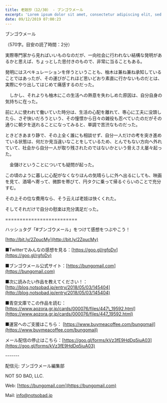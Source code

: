 ```yaml
---
title: 老妓抄（12/30） - ブンゴウメール
excerpt: 'Lorem ipsum dolor sit amet, consectetur adipiscing elit, sed do eiusmod tempor incididunt ut labore et dolore magna aliqua. Praesent elementum facilisis leo vel fringilla est ullamcorper eget. At imperdiet dui accumsan sit amet nulla facilisi morbi tempus.'
date: 09/12/2019 07:00:23
---
```


ブンゴウメール

（570字。目安の読了時間：2分）

実際専門家から見ればいいものなのだが、一向社会に行われない結構な発明があるかと思えば、ちょっとした思付きのもので、非常に当ることもある。

発明にはスペキュレーションを伴うということも、柚木は兼ね兼ね承知していることではあったが、その運びがこれほど思いどおり素直に行かないものだとは、実際にやり出してはじめて痛感するのだった。

　しかし、それよりも柚木にこの生活への熱意を失わしめた原因は、自分自身の気持ちに在った。

前に人に使われて働いていた時分は、生活の心配を離れて、専心に工夫に没頭したら、さぞ快いだろうという、その憧憬から日々の雑役も忍べていたのだがその通りに朝夕を送れることになってみると、単調で苦渋なものだった。

ときどきあまり静で、その上全く誰にも相談せず、自分一人だけの考を突き進めている状態は、何だか見当違いなことをしているため、とんでもない方向へ外れていて、社会から自分一人が取り残されたのではないかという脅えさえ屡々起った。

　金儲けということについても疑問が起った。

この頃のように暮しに心配がなくなりほんの気晴らしに外へ出るにしても、映画を見て、酒場へ寄って、微酔を帯びて、円タクに乗って帰るぐらいのことで充分すむ。

その上その位な費用なら、そう云えば老妓は快くくれた。

そしてそれだけで自分の慰楽は充分満足だった。

\=========================

ハッシュタグ「#ブンゴウメール」をつけて感想をつぶやこう！　

[http://bit.ly/2ZpucMy](http://bit.ly/2ZpucMy)

■Twitterでみんなの感想を見る：[https://goo.gl/rgfoDv](https://goo.gl/rgfoDv)

■ブンゴウメール公式サイト：[https://bungomail.com](https://bungomail.com)

■次に読みたい作品を教えてください！：[http://blog.notsobad.jp/entry/2018/05/03/145404](http://blog.notsobad.jp/entry/2018/05/03/145404)

■青空文庫でこの作品を読む：[https://www.aozora.gr.jp/cards/000076/files/447\_19592.html](https://www.aozora.gr.jp/cards/000076/files/447_19592.html)

■運営へのご支援はこちら： [https://www.buymeacoffee.com/bungomail](https://www.buymeacoffee.com/bungomail)

メール配信の停止はこちら：[https://goo.gl/forms/kVz3fE9HdDq5iuA03](https://goo.gl/forms/kVz3fE9HdDq5iuA03)

\-------

配信元: ブンゴウメール編集部

NOT SO BAD, LLC.

Web: [https://bungomail.com](https://bungomail.com)

Mail: info@notsobad.jp